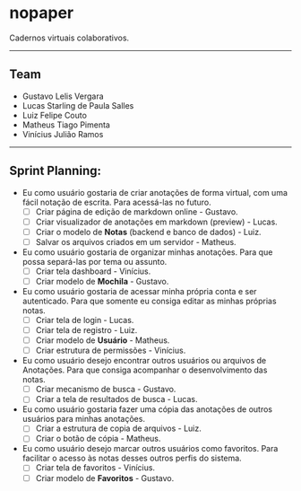 # nopaper

Cadernos virtuais colaborativos.

---
## Team
- Gustavo Lelis Vergara
- Lucas Starling de Paula Salles
- Luiz Felipe Couto
- Matheus Tiago Pimenta
- Vinícius Julião Ramos

---
## Sprint Planning:
<!-- como, pra que, para -->

* Eu como usuário gostaria de criar anotações de forma virtual, com uma fácil
  notação de escrita. Para acessá-las no futuro.
  - [ ] Criar página de edição de markdown online - Gustavo.
  - [ ] Criar visualizador de anotações em markdown (preview) - Lucas. 
  - [ ] Criar o modelo de **Notas** (backend e banco de dados) - Luiz.
  - [ ] Salvar os arquivos criados em um servidor - Matheus.

* Eu como usuário gostaria de organizar minhas anotações. Para que possa 
  separá-las por tema ou assunto.
  - [ ] Criar tela dashboard - Vinícius.
  - [ ] Criar modelo de **Mochila** - Gustavo.

* Eu como usuário gostaria de acessar minha própria conta e ser autenticado.
  Para que somente eu consiga editar as minhas próprias notas.
  - [ ] Criar tela de login - Lucas.
  - [ ] Criar tela de registro - Luiz.
  - [ ] Criar modelo de **Usuário** - Matheus.
  - [ ] Criar estrutura de permissões - Vinícius.

* Eu como usuário desejo encontrar outros usuários ou arquivos de Anotações. 
  Para que consiga acompanhar o desenvolvimento das notas.
  - [ ] Criar mecanismo de busca - Gustavo.
  - [ ] Criar a tela de resultados de busca - Lucas.
  
* Eu como usuário gostaria fazer uma cópia das anotações de outros usuários
  para minhas anotações.
  - [ ] Criar a estrutura de copia de arquivos - Luiz.
  - [ ] Criar o botão de cópia - Matheus.

* Eu como usuário desejo marcar outros usuários como favoritos. Para facilitar
  o acesso às notas desses outros perfis do sistema.
  - [ ] Criar tela de favoritos - Vinícius.
  - [ ] Criar modelo de **Favoritos** - Gustavo.
